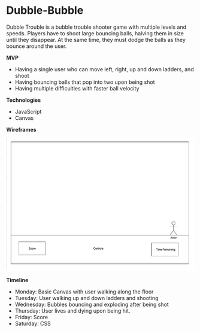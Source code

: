 # Dubble-Bubble

Dubble Trouble is a bubble trouble shooter game with multiple levels and speeds. Players have to shoot large bouncing balls, halving them in size until they disappear. At the same time, they must dodge the balls as they bounce around the user. 

**MVP**

  + Having a single user who can move left, right, up and down ladders, and shoot
  + Having bouncing balls that pop into two upon being shot
  + Having multiple difficulties with faster ball velocity


**Technologies**

   + JavaScript
   + Canvas

**Wireframes**

![alt text](https://github.com/oliverzzzzaaa/Dubble-Bubble/blob/master/WireFrame.png)


**Timeline**

  + Monday: Basic Canvas with user walking along the floor
  + Tuesday: User walking up and down ladders and shooting 
  + Wednesday: Bubbles bouncing and exploding after being shot
  + Thursday: User lives and dying upon being hit.
  + Friday: Score
  + Saturday: CSS
